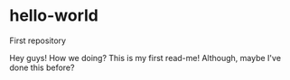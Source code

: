 # hello-world
First repository

Hey guys! How we doing? This is my first read-me! Although, maybe I've done this before?
